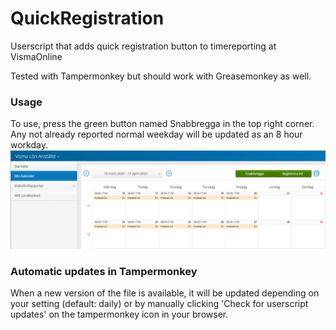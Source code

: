 # QuickRegistration
Userscript that adds quick registration button to timereporting at VismaOnline

Tested with Tampermonkey but should work with Greasemonkey as well.

### Usage 
To use, press the green button named Snabbregga in the top right corner.
Any not already reported normal weekday will be updated as an 8 hour workday.
![Alt text](/example-screenshot.png?raw=true "Added button 'Snabbregga'")

### Automatic updates in Tampermonkey
When a new version of the file is available, it will be updated depending on your setting (default: daily) or by manually clicking 'Check for userscript updates' on the tampermonkey icon in your browser.
